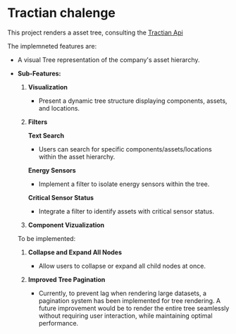 # Tractian chalenge

This project renders a asset tree, consulting the [Tractian Api](fake-api.tractian.com) 

The implemneted features are:
- A visual Tree representation of the company's asset hierarchy.
- **Sub-Features:**
    1. **Visualization**
        - Present a dynamic tree structure displaying components, assets, and locations.
    2. **Filters**
        
        **Text Search**
        
        - Users can search for specific components/assets/locations within the asset hierarchy.
        
        **Energy Sensors**
        
        - Implement a filter to isolate energy sensors within the tree.
        
        **Critical Sensor Status**
        
        - Integrate a filter to identify assets with critical sensor status.
      
    3. **Component Vizualization**

  To be implemented:
    1. **Collapse and Expand All Nodes**  
       - Allow users to collapse or expand all child nodes at once.
    
    2. **Improved Tree Pagination**  
       - Currently, to prevent lag when rendering large datasets, a pagination system has been
         implemented for tree rendering. A future improvement would be to render the entire tree seamlessly without requiring user interaction, while maintaining optimal performance.

        
